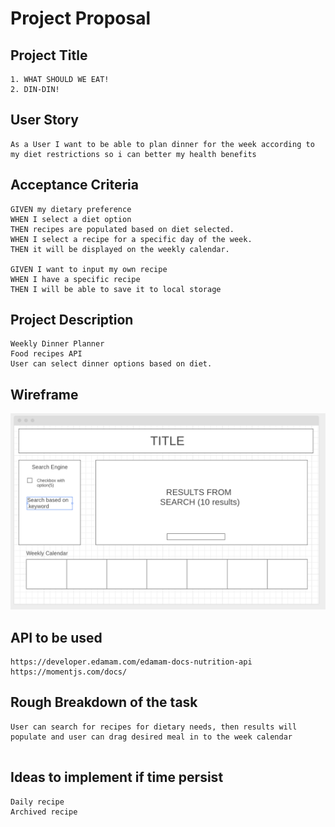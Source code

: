 # Project Proposal

## Project Title
```
1. WHAT SHOULD WE EAT!
2. DIN-DIN!

```

## User Story
```
As a User I want to be able to plan dinner for the week according to my diet restrictions so i can better my health benefits

 ```

  
## Acceptance Criteria
```
GIVEN my dietary preference 
WHEN I select a diet option 
THEN recipes are populated based on diet selected.
WHEN I select a recipe for a specific day of the week.
THEN it will be displayed on the weekly calendar. 

GIVEN I want to input my own recipe 
WHEN I have a specific recipe 
THEN I will be able to save it to local storage

```

## Project Description 
```
Weekly Dinner Planner
Food recipes API
User can select dinner options based on diet. 

```

## Wireframe

![wireframe photo](assets/wireframe.png)





## API to be used  
```
https://developer.edamam.com/edamam-docs-nutrition-api
https://momentjs.com/docs/

```

## Rough Breakdown of the task 
```
User can search for recipes for dietary needs, then results will populate and user can drag desired meal in to the week calendar


```

## Ideas to implement if time persist 
```
Daily recipe
Archived recipe 

```
